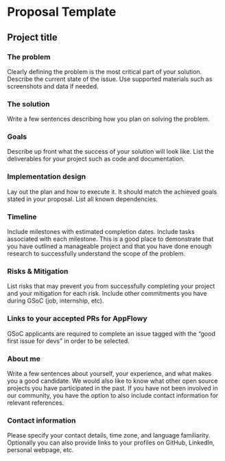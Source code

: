 # Proposal Template

## Project title&#x20;



### The problem&#x20;

Clearly defining the problem is the most critical part of your solution. Describe the current state of the issue. Use supported materials such as screenshots and data if needed.

### The solution&#x20;

Write a few sentences describing how you plan on solving the problem.

### Goals&#x20;

Describe up front what the success of your solution will look like. List the deliverables for your project such as code and documentation.

### Implementation design&#x20;

Lay out the plan and how to execute it. It should match the achieved goals stated in your proposal. List all known dependencies.

### Timeline&#x20;

Include milestones with estimated completion dates. Include tasks associated with each milestone. This is a good place to demonstrate that you have outlined a manageable project and that you have done enough research to successfully understand the scope of the problem.

### Risks & Mitigation&#x20;

List risks that may prevent you from successfully completing your project and your mitigation for each risk. Include other commitments you have during GSoC (job, internship, etc).

### Links to your accepted PRs for AppFlowy&#x20;

GSoC applicants are required to complete an issue tagged with the “good first issue for devs” in order to be selected.

### About me&#x20;

Write a few sentences about yourself, your experience, and what makes you a good candidate. We would also like to know what other open source projects you have participated in the past. If you have not been involved in our community, you have the option to also include contact information for relevant references.

### Contact information&#x20;

Please specify your contact details, time zone, and language familiarity. Optionally you can also provide links to your profiles on GitHub, LinkedIn, personal webpage, etc.
